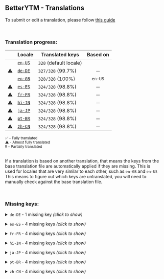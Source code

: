 <!--
  ‼️‼️‼️‼️‼️‼️‼️‼️‼️‼️‼️‼️‼️‼️‼️‼️‼️‼️‼️‼️‼️‼️‼️‼️‼️‼️‼️‼️‼️‼️‼️‼️‼️‼️‼️‼️‼️‼️‼️‼️‼️‼️‼️‼️‼️‼️‼️‼️‼️‼️‼️‼️‼️‼️‼️‼️
  ‼️‼️‼️             THIS IS A GENERATED FILE             ‼️‼️‼️
  ‼️‼️‼️ all changes will be overwritten after next build ‼️‼️‼️
  ‼️‼️‼️ only edit in `src/tools/tr-progress-template.md` ‼️‼️‼️
  ‼️‼️‼️‼️‼️‼️‼️‼️‼️‼️‼️‼️‼️‼️‼️‼️‼️‼️‼️‼️‼️‼️‼️‼️‼️‼️‼️‼️‼️‼️‼️‼️‼️‼️‼️‼️‼️‼️‼️‼️‼️‼️‼️‼️‼️‼️‼️‼️‼️‼️‼️‼️‼️‼️‼️‼️
-->



## BetterYTM - Translations
To submit or edit a translation, please follow [this guide](../../contributing.md#submitting-translations)

<br>

### Translation progress:
| &nbsp; | Locale | Translated keys | Based on |
| :----: | ------ | --------------- | :------: |
|  | [`en-US`](./en-US.json) | `328` (default locale) |  |
| ⚠ | [`de-DE`](./de-DE.json) | `327/328` (99.7%) | ─ |
|  | [`en-GB`](./en-GB.json) | `328/328` (100%) | `en-US` |
| ⚠ | [`es-ES`](./es-ES.json) | `324/328` (98.8%) | ─ |
| ⚠ | [`fr-FR`](./fr-FR.json) | `324/328` (98.8%) | ─ |
| ⚠ | [`hi-IN`](./hi-IN.json) | `324/328` (98.8%) | ─ |
| ⚠ | [`ja-JP`](./ja-JP.json) | `324/328` (98.8%) | ─ |
| ⚠ | [`pt-BR`](./pt-BR.json) | `324/328` (98.8%) | ─ |
| ⚠ | [`zh-CN`](./zh-CN.json) | `324/328` (98.8%) | ─ |

<sub>
✅ - Fully translated
</sub><br>
<sub>
⚠ - Almost fully translated
</sub><br>
<sub>
‼️ - Partially translated
</sub><br>

<br>

If a translation is based on another translation, that means the keys from the base translation file are automatically applied if they are missing. This is used for locales that are very similar to each other, such as `en-GB` and `en-US`  
This means to figure out which keys are untranslated, you will need to manually check against the base translation file.

<br>

### Missing keys:

<details><summary><code>de-DE</code> - 1 missing key <i>(click to show)</i></summary><br>

| Key | English text |
| --- | ------------ |
| `reset_everything_confirm` | `Do you really want to reset all stored data to the default values?\nThe page will be automatically reloaded.` |

<br></details>

<details><summary><code>es-ES</code> - 4 missing keys <i>(click to show)</i></summary><br>

| Key | English text |
| --- | ------------ |
| `reset_everything_confirm` | `Do you really want to reset all stored data to the default values?\nThe page will be automatically reloaded.` |
| `feature_desc_resetEverything` | `Reset all stored data to the default values` |
| `feature_btn_resetEverything` | `Reset everything` |
| `feature_btn_resetEverything_running` | `Resetting...` |

<br></details>

<details><summary><code>fr-FR</code> - 4 missing keys <i>(click to show)</i></summary><br>

| Key | English text |
| --- | ------------ |
| `reset_everything_confirm` | `Do you really want to reset all stored data to the default values?\nThe page will be automatically reloaded.` |
| `feature_desc_resetEverything` | `Reset all stored data to the default values` |
| `feature_btn_resetEverything` | `Reset everything` |
| `feature_btn_resetEverything_running` | `Resetting...` |

<br></details>

<details><summary><code>hi-IN</code> - 4 missing keys <i>(click to show)</i></summary><br>

| Key | English text |
| --- | ------------ |
| `reset_everything_confirm` | `Do you really want to reset all stored data to the default values?\nThe page will be automatically reloaded.` |
| `feature_desc_resetEverything` | `Reset all stored data to the default values` |
| `feature_btn_resetEverything` | `Reset everything` |
| `feature_btn_resetEverything_running` | `Resetting...` |

<br></details>

<details><summary><code>ja-JP</code> - 4 missing keys <i>(click to show)</i></summary><br>

| Key | English text |
| --- | ------------ |
| `reset_everything_confirm` | `Do you really want to reset all stored data to the default values?\nThe page will be automatically reloaded.` |
| `feature_desc_resetEverything` | `Reset all stored data to the default values` |
| `feature_btn_resetEverything` | `Reset everything` |
| `feature_btn_resetEverything_running` | `Resetting...` |

<br></details>

<details><summary><code>pt-BR</code> - 4 missing keys <i>(click to show)</i></summary><br>

| Key | English text |
| --- | ------------ |
| `reset_everything_confirm` | `Do you really want to reset all stored data to the default values?\nThe page will be automatically reloaded.` |
| `feature_desc_resetEverything` | `Reset all stored data to the default values` |
| `feature_btn_resetEverything` | `Reset everything` |
| `feature_btn_resetEverything_running` | `Resetting...` |

<br></details>

<details><summary><code>zh-CN</code> - 4 missing keys <i>(click to show)</i></summary><br>

| Key | English text |
| --- | ------------ |
| `reset_everything_confirm` | `Do you really want to reset all stored data to the default values?\nThe page will be automatically reloaded.` |
| `feature_desc_resetEverything` | `Reset all stored data to the default values` |
| `feature_btn_resetEverything` | `Reset everything` |
| `feature_btn_resetEverything_running` | `Resetting...` |

<br></details>
